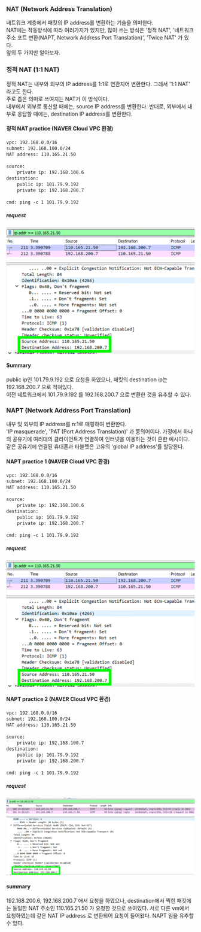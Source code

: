 ### NAT (Network Address Translation)
네트워크 계층에서 패킷의 IP address를 변환하는 기술을 의미한다.  
NAT에는 작동방식에 따라 여러가지가 있지만, 많이 쓰는 방식은 '정적 NAT', '네트워크 주소 포트 변환(NAPT, Network Address Port Translation)', 'Twice NAT' 가 있다.  
앞의 두 가지만 알아보자.



### 정적 NAT (1:1 NAT)
정적 NAT는 내부와 외부의 IP address를 1:1로 연관지어 변환한다. 그래서 '1:1 NAT' 라고도 한다.  
주로 좁은 의미로 쓰여지는 NAT가 이 방식이다.   
내부에서 외부로 통신할 때에는, source IP address를 변환한다. 
반대로, 외부에서 내부로 응답할 때에는, destination IP address를 변환한다.



#### 정적 NAT practice (NAVER Cloud VPC 환경)
~~~
vpc: 192.168.0.0/16
subnet: 192.168.100.0/24
NAT address: 110.165.21.50

source: 
    private ip: 192.168.100.6
destination: 
    public ip: 101.79.9.192
    private ip: 192.168.200.7

cmd: ping -c 1 101.79.9.192
~~~


##### request  
![nat request wireshark](./img/nat_req_1.png)


#### Summary
public ip인 101.79.9.192 으로 요청을 하였으나, 패킷의 destination ip는 192.168.200.7 으로 적혀있다.  
이전 네트워크에서 101.79.9.192 를 192.168.200.7 으로 변환한 것을 유추할 수 있다.



### NAPT (Network Address Port Translation)
내부 및 외부의 IP address를 n:1로 매핑하여 변환한다.   
'IP masquerade', 'PAT (Port Address Translation)' 과 동의어이다.
가정에서 하나의 공유기에 여러대의 클라이언트가 연결하여 인터넷을 이용하는 것이 흔한 예시이다.
같은 공유기에 연결된 휴대폰과 타블렛은 고유의 'global IP address'를 할당한다.



#### NAPT practice 1 (NAVER Cloud VPC 환경)
~~~
vpc: 192.168.0.0/16
subnet: 192.168.100.0/24
NAT address: 110.165.21.50

source: 
    private ip: 192.168.100.6
destination: 
    public ip: 101.79.9.192
    private ip: 192.168.200.7

cmd: ping -c 1 101.79.9.192
~~~



##### request  
![nat request wireshark](./img/nat_req_1.png)



#### NAPT practice 2 (NAVER Cloud VPC 환경)
~~~
vpc: 192.168.0.0/16
subnet: 192.168.100.0/24
NAT address: 110.165.21.50

source: 
    private ip: 192.168.100.7
destination: 
    public ip: 101.79.9.192
    private ip: 192.168.200.7

cmd: ping -c 1 101.79.9.192
~~~



##### request  
![nat request wireshark](./img/nat_req_2.png)



#### summary
192.168.200.6, 192.168.200.7 애서 요청을 하였으나, destination에서 찍힌 패킷에는 동일한 NAT 주소인 110.165.21.50 가 요청한 것으로 쓰여있다.
서로 다른 vm에서 요청하였는데 같은 NAT IP address 로 변환되어 요청이 들어왔다. NAPT 임을 유추할 수 있다.
